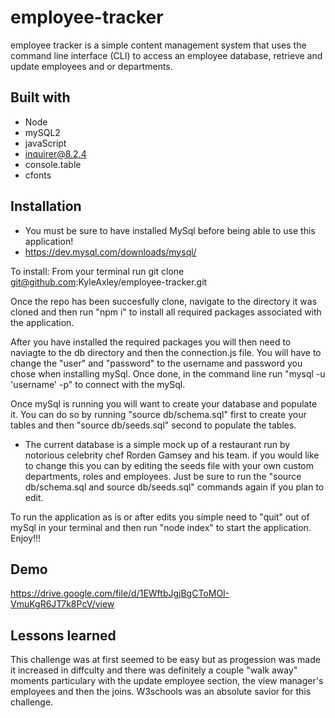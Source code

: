 # employee-tracker
employee tracker is a simple content management system that uses the command line interface (CLI) to access an employee database, retrieve and update employees and or departments. 

## Built with
* Node
* mySQL2 
* javaScript
* inquirer@8.2.4
* console.table
* cfonts


## Installation
* You must be sure to have installed MySql before being able to use this application!
* https://dev.mysql.com/downloads/mysql/

To install: From your terminal run 
git clone git@github.com:KyleAxley/employee-tracker.git

Once the repo has been succesfully clone, navigate to the directory it was cloned and then run "npm i" to install all required packages associated with the application.

After you have installed the required packages you will then need to naviagte to the db directory and then the connection.js file. You will have to change the "user" and "password" to the username and password you chose when installing mySql. Once done, in the command line run "mysql -u 'username' -p" to connect with the mySql.

Once mySql is running you will want to create your database and populate it. You can do so by running "source db/schema.sql" first to create your tables and then "source db/seeds.sql" second to populate the tables. 

* The current database is a simple mock up of a restaurant run by notorious celebrity chef Rorden Gamsey and his team. if you would like to change this you can by editing the seeds file with your own custom departments, roles and employees. Just be sure to run the "source db/schema.sql and source db/seeds.sql" commands again if you plan to edit. 

To run the application as is or after edits you simple need to "quit" out of mySql in your terminal and then run "node index" to start the application. Enjoy!!!

## Demo
https://drive.google.com/file/d/1EWftbJgjBgCToMOI-VmuKgR6JT7k8PcV/view

## Lessons learned
This challenge was at first seemed to be easy but as progession was made it increased in diffculty and there was definitely a couple "walk away" moments particulary with the update employee section, the view manager's employees and then the joins. W3schools was an absolute savior for this challenge. 
